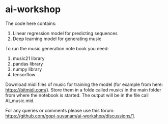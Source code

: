 # ai-workshop

The code here contains:
1. Linear regression model for predicting sequences
2. Deep learning model for generating music

To run the music generation note book you need:
1. music21 library
2. pandas library
3. numpy library
4. tensorflow

Download midi files of music for training the model (for example from here: https://bitmidi.com/). Store them in a folde called music/ in the main folder from where the notebook is started.
The output will be in the file call AI_music.mid.

For any queries or comments please use this forum: https://github.com/gopi-suvanam/ai-workshop/discussions/1.

